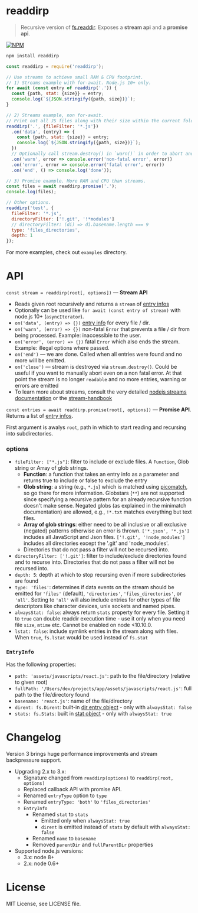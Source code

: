 # readdirp

> Recursive version of [fs.readdir](https://nodejs.org/api/fs.html#fs_fs_readdir_path_options_callback). Exposes a **stream api** and a **promise api**.

[![NPM](https://nodei.co/npm/readdirp.png?downloads=true&stars=true)](https://nodei.co/npm/readdirp/)

```sh
npm install readdirp
```

```javascript
const readdirp = require('readdirp');

// Use streams to achieve small RAM & CPU footprint.
// 1) Streams example with for-await. Node.js 10+ only.
for await (const entry of readdirp('.')) {
  const {path, stat: {size}} = entry;
  console.log(`${JSON.stringify({path, size})}`);
}

// 2) Streams example, non for-await.
// Print out all JS files along with their size within the current folder & subfolders.
readdirp('.', {fileFilter: '*.js'})
  .on('data', (entry) => {
    const {path, stat: {size}} = entry;
    console.log(`${JSON.stringify({path, size})}`);
  })
  // Optionally call stream.destroy() in `warn()` in order to abort and cause 'close' to be emitted
  .on('warn', error => console.error('non-fatal error', error))
  .on('error', error => console.error('fatal error', error))
  .on('end', () => console.log('done'));

// 3) Promise example. More RAM and CPU than streams.
const files = await readdirp.promise('.');
console.log(files);

// Other options.
readdirp('test', {
  fileFilter: '*.js',
  directoryFilter: ['!.git', '!*modules']
  // directoryFilter: (di) => di.basename.length === 9
  type: 'files_directories',
  depth: 1
});
```

For more examples, check out `examples` directory.

# API

`const stream = readdirp(root[, options])` — **Stream API**

- Reads given root recursively and returns a `stream` of [entry infos](#entryinfo)
- Optionally can be used like `for await (const entry of stream)` with node.js 10+ (`asyncIterator`).
- `on('data', (entry) => {})` [entry info](#entryinfo) for every file / dir.
- `on('warn', (error) => {})` non-fatal `Error` that prevents a file / dir from being processed. Example: inaccessible to the user.
- `on('error', (error) => {})` fatal `Error` which also ends the stream. Example: illegal options where passed.
- `on('end')` — we are done. Called when all entries were found and no more will be emitted.
- `on('close')` — stream is destroyed via `stream.destroy()`.
  Could be useful if you want to manually abort even on a non fatal error.
  At that point the stream is no longer `readable` and no more entries, warning or errors are emitted
- To learn more about streams, consult the very detailed [nodejs streams documentation](https://nodejs.org/api/stream.html)
  or the [stream-handbook](https://github.com/substack/stream-handbook)

`const entries = await readdirp.promise(root[, options])` — **Promise API**. Returns a list of [entry infos](#entryinfo).

First argument is awalys `root`, path in which to start reading and recursing into subdirectories.

### options

- `fileFilter: ["*.js"]`: filter to include or exclude files. A `Function`, Glob string or Array of glob strings.
    - **Function**: a function that takes an entry info as a parameter and returns true to include or false to exclude the entry
    - **Glob string**: a string (e.g., `*.js`) which is matched using [picomatch](https://github.com/micromatch/picomatch), so go there for more
        information. Globstars (`**`) are not supported since specifying a recursive pattern for an already recursive function doesn't make sense. Negated globs (as explained in the minimatch documentation) are allowed, e.g., `!*.txt` matches everything but text files.
    - **Array of glob strings**: either need to be all inclusive or all exclusive (negated) patterns otherwise an error is thrown.
        `['*.json', '*.js']` includes all JavaScript and Json files.
        `['!.git', '!node_modules']` includes all directories except the '.git' and 'node_modules'.
    - Directories that do not pass a filter will not be recursed into.
- `directoryFilter: ['!.git']`: filter to include/exclude directories found and to recurse into. Directories that do not pass a filter will not be recursed into.
- `depth: 5`: depth at which to stop recursing even if more subdirectories are found
- `type: 'files'`: determines if data events on the stream should be emitted for `'files'` (default), `'directories'`, `'files_directories'`, or `'all'`. Setting to `'all'` will also include entries for other types of file descriptors like character devices, unix sockets and named pipes.
- `alwaysStat: false`: always return `stats` property for every file. Setting it to `true` can double readdir execution time - use it only when you need file `size`, `mtime` etc. Cannot be enabled on node <10.10.0.
- `lstat: false`: include symlink entries in the stream along with files. When `true`, `fs.lstat` would be used instead of `fs.stat`

### `EntryInfo`

Has the following properties:

- `path: 'assets/javascripts/react.js'`: path to the file/directory (relative to given root)
- `fullPath: '/Users/dev/projects/app/assets/javascripts/react.js'`: full path to the file/directory found
- `basename: 'react.js'`: name of the file/directory
- `dirent: fs.Dirent`: built-in [dir entry object](https://nodejs.org/api/fs.html#fs_class_fs_dirent) - only with `alwaysStat: false`
- `stats: fs.Stats`: built in [stat object](https://nodejs.org/api/fs.html#fs_class_fs_stats) - only with `alwaysStat: true`

# Changelog

Version 3 brings huge performance improvements and stream backpressure support.

- Upgrading 2.x to 3.x:
    - Signature changed from `readdirp(options)` to `readdirp(root, options)`
    - Replaced callback API with promise API.
    - Renamed `entryType` option to `type`
    - Renamed `entryType: 'both'` to `'files_directories'`
    - `EntryInfo`
        - Renamed `stat` to `stats`
            - Emitted only when `alwaysStat: true`
            -  `dirent` is emitted instead of `stats` by default with `alwaysStat: false`
        - Renamed `name` to `basename`
        - Removed `parentDir` and `fullParentDir` properties
- Supported node.js versions:
    - 3.x: node 8+
    - 2.x: node 0.6+

# License

MIT License, see LICENSE file.
